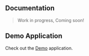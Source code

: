 ## Documentation
> Work in progress, Coming soon!

## Demo Application
Check out the [Demo](https://node-js-ecommerce.herokuapp.com/) application.
